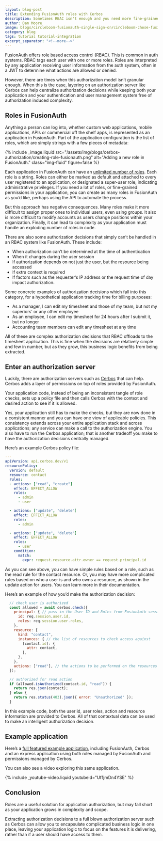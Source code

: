 ```yaml
---
layout: blog-post
title: Extending FusionAuth roles with Cerbos
description: Sometimes RBAC isn't enough and you need more fine-grained permissions. FusionAuth seamlessly integrates with Cerbos to provide that option.
author: Dan Moore
image: blogs/circleboom-fusionauth-single-sign-on/circleboom-chose-fusionauth-for-single-sign-on-across-their-products-header-image.png
category: blog
tags: tutorial tutorial-integration
excerpt_separator: "<!--more-->"
---
```


FusionAuth offers role based access control (RBAC). This is common in auth systems. RBAC tags each user with one or more roles. Roles are interpreted by any application receiving user information from the auth system, often in a JWT to determine what actions are allowed or denied.

<!--more-->

However, there are times when this authorization model isn’t granular enough. When this is the case, layering on an authorization server like Cerbos can help centralize authorization decisions while keeping both your application and your authentication and user management system free of authorization induced complexity.

## Roles in FusionAuth

Anything a person can log into, whether custom web applications, mobile applications, APIs or commercial off the shelf apps, is represented as an application in FusionAuth. Part of the application configuration is the list of roles, which are simply strings with a few pieces of metadata:

{% include _image.liquid src="/assets/img/blogs/cerbos-authorization/creating-role-fusionauth.png" alt="Adding a new role in FusionAuth." class="img-fluid" figure=false %}

Each application in FusionAuth can have an [unlimited number of roles](/docs/v1/tech/core-concepts/roles/). Each role is a string. Roles can either be marked as default and attached to every user registered to an application, or designated a super-user role, indicating administrative privileges. If you need a lot of roles, or fine-grained permissions in your application, you can create as many roles in FusionAuth as you’d like, perhaps using the API to automate the process.

But this approach has negative consequences. Many roles make it more difficult to assign proper ones to individual users, even using groups. It also is more difficult to modify accounts as users change positions within your organization. Finally, it can lead to complexity as your application must handle an exploding number of roles in code.

There are also some authorization decisions that simply can’t be handled in an RBAC system like FusionAuth. These include:

* When authorization can’t be determined at the time of authentication
* When it changes during the user session
* If authorization depends on not just the user, but the resource being accessed
* If extra context is required
* If factors such as the requester’s IP address or the request time of day impact authorization.

Some concrete examples of authorization decisions which fall into this category, for a hypothetical application tracking time for billing purposes:

* As a manager, I can edit my timesheet and those of my team, but not my superiors’ or any other employee
* As an employee, I can edit my timesheet for 24 hours after I submit it, but no longer
* Accounting team members can edit any timesheet at any time

All of these are complex authorization decisions that RBAC offloads to the timesheet application. This is fine when the decisions are relatively simple and few in number, but as they grow, this business logic benefits from being extracted.

## Enter an authorization server

Luckily, there are authorization servers such as [Cerbos](https://cerbos.dev/) that can help. Cerbos adds a layer of permissions on top of roles provided by FusionAuth. 

Your application code, instead of being an inconsistent tangle of role checks, sets up a policy file and then calls Cerbos with the context and desired action to see if it is allowed. 

Yes, your application still has to make the checks, but they are now done in a consistent manner and you can have one view of applicable policies. This consistency extends across your entire application stack and across applications; any service can make a call to the authorization engine. You also have to run the Cerbos application; that is another tradeoff you make to have the authorization decisions centrally managed.

Here’s an example Cerbos policy file:

```yaml
---
apiVersion: api.cerbos.dev/v1
resourcePolicy:
  version: default
  resource: contact
  rules:
  - actions: ["read", "create"]
    effect: EFFECT_ALLOW
    roles:
      - admin
      - user

  - actions: ["update", "delete"]
    effect: EFFECT_ALLOW
    roles:
      - admin

  - actions: ["update", "delete"]
    effect: EFFECT_ALLOW
    roles:
      - user 
    condition:
      match:
        expr: request.resource.attr.owner == request.principal.id
```

As you can see above, you can have simple rules based on a role, such as the read rule for the contact resource. Or, you may have more complicated rules based on who a user is and who owns a resource, as shown in the update action for users. You can learn more in their documentation.

Here’s an example of how you’d make the authorization decision:

```javascript
  // check user is authorized
  const allowed = await cerbos.check({
    principal: { // pass in the User ID and Roles from FusionAuth session
      id: req.session.user.id,
      roles: req.session.user.roles,
    },
    resource: {
      kind: "contact",
      instances: { // the list of resources to check access against
        [contact.id]: {
          attr: contact,
        },
      },
    },
    actions: ["read"], // the actions to be performed on the resources
  });

  // authorized for read action
  if (allowed.isAuthorized(contact.id, "read")) {
    return res.json(contact);
  } else {
    return res.status(403).json({ error: "Unauthorized" });
  }
```

In this example code, both the user id, user roles, action and resource information are provided to Cerbos. All of that contextual data can be used to make an intelligent authorization decision. 

## Example application

Here’s a [full featured example application](https://github.com/cerbos/express-fusionauth-cerbos), including FusionAuth, Cerbos and an express application using both roles managed by FusionAuth and permissions managed by Cerbos.

You can also see a video exploring this same application.

{% include _youtube-video.liquid youtubeid="Uf1jmDn4YSE" %}

## Conclusion

Roles are a useful solution for application authorization, but may fall short as your application grows in complexity and scope. 

Extracting authorization decisions to a full blown authorization server such as Cerbos can allow you to encapsulate complicated business logic in one place, leaving your application logic to focus on the features it is delivering, rather than if a user should have access to them.

